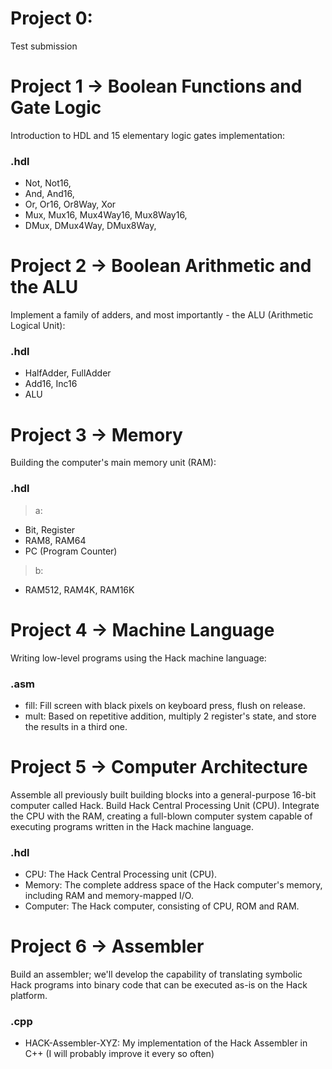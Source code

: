 # Project 0:
Test submission

# Project 1 -> Boolean Functions and Gate Logic
Introduction to HDL and 15 elementary logic gates implementation:
### .hdl
- Not, Not16, 
- And, And16, 
- Or, Or16, Or8Way, Xor
- Mux, Mux16, Mux4Way16, Mux8Way16, 
- DMux, DMux4Way, DMux8Way, 

# Project 2 -> Boolean Arithmetic and the ALU
Implement a family of adders, and most importantly - the ALU (Arithmetic Logical Unit):
### .hdl
- HalfAdder, FullAdder
- Add16, Inc16
- ALU

# Project 3 -> Memory
Building the computer's main memory unit (RAM):
### .hdl
> a:
- Bit, Register
- RAM8, RAM64
- PC (Program Counter)

> b:
- RAM512, RAM4K, RAM16K

# Project 4 -> Machine Language
Writing low-level programs using the Hack machine language:
### .asm
- fill: Fill screen with black pixels on keyboard press, flush on release.
- mult: Based on repetitive addition, multiply 2 register's state, and store the results in a third one.

# Project 5 -> Computer Architecture
Assemble all previously built building blocks into a general-purpose 16-bit computer called Hack.
Build Hack Central Processing Unit (CPU).
Integrate the CPU with the RAM, creating a full-blown computer system capable of executing programs written in the Hack machine language.
### .hdl
- CPU: The Hack Central Processing unit (CPU).
- Memory: The complete address space of the Hack computer's memory, including RAM and memory-mapped I/O. 
- Computer: The Hack computer, consisting of CPU, ROM and RAM.

# Project 6 -> Assembler
Build an assembler; we'll develop the capability of translating symbolic Hack programs into binary code that can be executed as-is on the Hack platform.
### .cpp
- HACK-Assembler-XYZ: My implementation of the Hack Assembler in C++ (I will probably improve it every so often)
